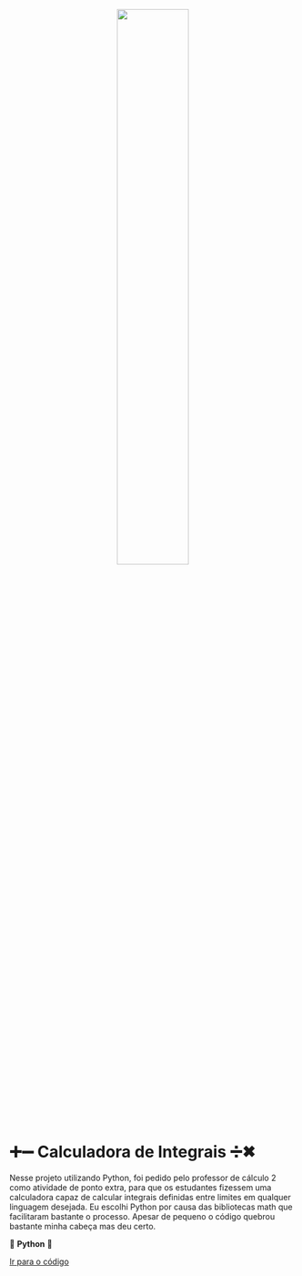 <p align="center">
<img src="https://c.tenor.com/SatSJN2sedYAAAAd/tenor.gif" width="50%">
</p>

# ➕➖ Calculadora de Integrais ➗✖

Nesse projeto utilizando Python, foi pedido pelo professor de cálculo 2 como atividade de ponto extra, para que os estudantes fizessem uma calculadora capaz de calcular integrais definidas entre limites em qualquer linguagem desejada. Eu escolhi Python por causa das bibliotecas math que facilitaram bastante o processo. Apesar de pequeno o código quebrou bastante minha cabeça mas deu certo.

🐍 **Python** 🐍

<a href="">Ir para o código

